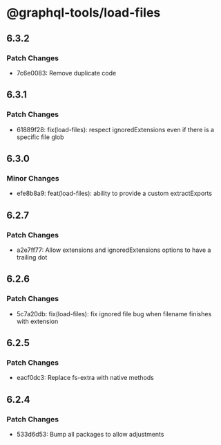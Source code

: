 # @graphql-tools/load-files

## 6.3.2

### Patch Changes

- 7c6e0083: Remove duplicate code

## 6.3.1

### Patch Changes

- 61889f28: fix(load-files): respect ignoredExtensions even if there is a specific file glob

## 6.3.0

### Minor Changes

- efe8b8a9: feat(load-files): ability to provide a custom extractExports

## 6.2.7

### Patch Changes

- a2e7ff77: Allow extensions and ignoredExtensions options to have a trailing dot

## 6.2.6

### Patch Changes

- 5c7a20db: fix(load-files): fix ignored file bug when filename finishes with extension

## 6.2.5

### Patch Changes

- eacf0dc3: Replace fs-extra with native methods

## 6.2.4

### Patch Changes

- 533d6d53: Bump all packages to allow adjustments
